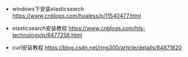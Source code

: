* windows下安装elasticsearch
https://www.cnblogs.com/hualess/p/11540477.html

* elasticsearch安装教程
https://www.cnblogs.com/hts-technology/p/8477258.html

* curl安装教程
https://blog.csdn.net/ring300/article/details/84871820